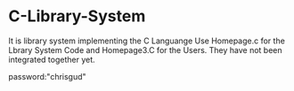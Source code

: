 # C-Library-System
It is library system implementing the C Languange
 Use Homepage.c for the Lbrary System Code and Homepage3.C for the Users. They have not been integrated together yet.
 
 password:"chrisgud"
